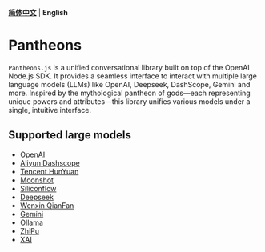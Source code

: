 **[简体中文](README_CN.md)** | **English**

# Pantheons
`Pantheons.js` is a unified conversational library built on top of the OpenAI Node.js SDK. It provides a seamless interface to interact with multiple large language models (LLMs) like OpenAI, Deepseek, DashScope, Gemini and more. Inspired by the mythological pantheon of gods—each representing unique powers and attributes—this library unifies various models under a single, intuitive interface.

## Supported large models
- [OpenAI](https://platform.openai.com/docs/api-reference/introduction)
- [Aliyun Dashscope](https://help.aliyun.com/zh/model-studio/developer-reference)
- [Tencent HunYuan](https://cloud.tencent.com/document/product/1729/101839)
- [Moonshot](https://platform.moonshot.cn/docs/intro)
- [Siliconflow](https://docs.siliconflow.cn/cn/userguide/introduction)
- [Deepseek](https://api-docs.deepseek.com/)
- [Wenxin QianFan](https://cloud.baidu.com/doc/WENXINWORKSHOP/s/7ltgucw50)
- [Gemini](https://ai.google.dev/gemini-api/docs)
- [Ollama](https://github.com/ollama/ollama/blob/main/docs/api.md)
- [ZhiPu](https://open.bigmodel.cn/dev/api/normal-model/glm-4)
- [XAI](https://docs.x.ai/docs/overview)